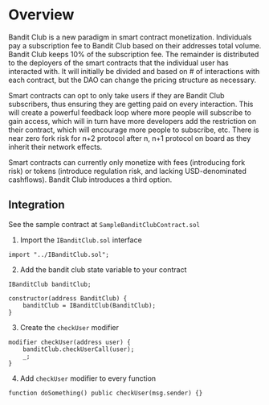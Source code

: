 # Overview
Bandit Club is a new paradigm in smart contract monetization. Individuals pay a subscription fee to Bandit Club based on their addresses total volume. Bandit Club keeps 10% of the subscription fee. The remainder is distributed to the deployers of the smart contracts that the individual user has interacted with. It will initially be divided and based on # of interactions with each contract, but the DAO can change the pricing structure as necessary.

Smart contracts can opt to only take users if they are Bandit Club subscribers, thus ensuring they are getting paid on every interaction. This will create a powerful feedback loop where more people will subscribe to gain access, which will in turn have more developers add the restriction on their contract, which will encourage more people to subscribe, etc. There is near zero fork risk for n+2 protocol after n, n+1 protocol on board as they inherit their network effects.

Smart contracts can currently only monetize with fees (introducing fork risk) or tokens (introduce regulation risk, and lacking USD-denominated cashflows). Bandit Club introduces a third option.

## Integration
See the sample contract at `SampleBanditClubContract.sol`

1. Import the `IBanditClub.sol` interface
```
import "../IBanditClub.sol";
```
2. Add the bandit club state variable to your contract
```
IBanditClub banditClub;

constructor(address BanditClub) {
    banditClub = IBanditClub(BanditClub);
}
```
3. Create the `checkUser` modifier
```
modifier checkUser(address user) {
    banditClub.checkUserCall(user);
    _;
}
```
4. Add `checkUser` modifier to every function
```
function doSomething() public checkUser(msg.sender) {}
```
